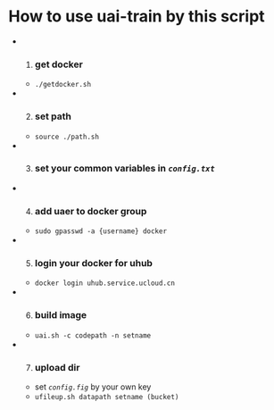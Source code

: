 # How to use uai-train by this script
- 1. ### get docker
    - `./getdocker.sh` 
- 2. ### set path
    - `source ./path.sh`
- 3. ### set your common variables in _`config.txt`_
- 4. ### add uaer to docker group
    - `sudo gpasswd -a {username} docker`
- 5. ### login your docker for uhub
    - `docker login uhub.service.ucloud.cn`
- 6. ### build image
    - `uai.sh -c codepath -n setname`
- 7. ### upload dir
    -  set _`config.fig`_ by your own key
    - `ufileup.sh datapath setname (bucket)`


